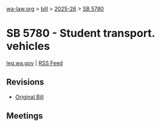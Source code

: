 [wa-law.org](/) > [bill](/bill/) > [2025-26](/bill/2025-26/) > [SB 5780](/bill/2025-26/sb/5780/)

# SB 5780 - Student transport. vehicles
[leg.wa.gov](https://app.leg.wa.gov/billsummary?BillNumber=5780&Year=2025&Initiative=false) | [RSS Feed](./rss.xml)

## Revisions
* [Original Bill](1/)

## Meetings